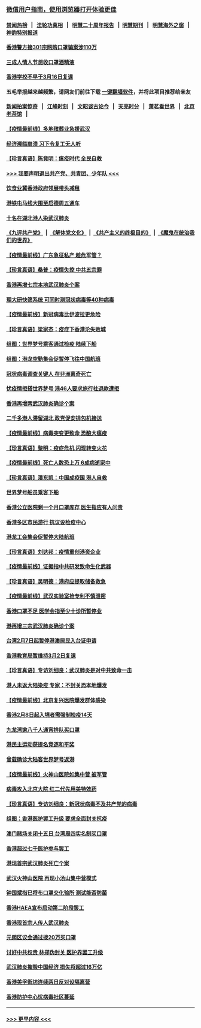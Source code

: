 ### [微信用户指南，使用浏览器打开体验更佳](https://github.com/gfw-breaker/banned-news1/blob/master/indexes/wechat-guide.md?t=0)
#### [禁闻热榜](热点新闻.md?t=0)  &nbsp;&nbsp;|&nbsp;&nbsp; [法轮功真相](https://github.com/gfw-breaker/truth/blob/master/README.md?t=0) &nbsp;&nbsp;|&nbsp;&nbsp; [明慧二十周年报告](https://github.com/gfw-breaker/mh-reports/blob/master/README.md?t=0) &nbsp;&nbsp;|&nbsp;&nbsp;[明慧期刊](https://github.com/gfw-breaker/mh-qikan) &nbsp;&nbsp;|&nbsp;&nbsp; [明慧海外之窗](https://github.com/gfw-breaker/mh-news/blob/master/README.md?t=0) &nbsp;&nbsp;|&nbsp;&nbsp; [神韵特别报道](https://github.com/gfw-breaker/mh-news/blob/master/shenyun.md?t=0)
#### [香港警方接301宗网购口罩骗案涉110万](../pages/nsc415/n11867572.md?t=02141222) 
#### [三成人情人节想收口罩酒精液](../pages/nsc415/n11867523.md?t=02141222) 
#### [香港学校不早于3月16日复课](../pages/nsc415/n11867498.md?t=02141222) 
#### 五毛举报越来越频繁，请网友们前往下载 [一键翻墙软件](https://github.com/gfw-breaker/ssr-accounts)，并将此项目推荐给亲友
#### [新闻拍案惊奇](https://github.com/gfw-breaker/banned-news1/blob/master/pages/link4.md) &nbsp;&nbsp;|&nbsp;&nbsp; [江峰时刻](https://github.com/gfw-breaker/banned-news1/blob/master/pages/link4.md) &nbsp;&nbsp;|&nbsp;&nbsp; [文昭谈古论今](https://github.com/gfw-breaker/banned-news1/blob/master/pages/link4.md) &nbsp;&nbsp;|&nbsp;&nbsp; [天亮时分](https://github.com/gfw-breaker/banned-news1/blob/master/pages/link4.md) &nbsp;&nbsp;|&nbsp;&nbsp; [萧茗看世界](https://github.com/gfw-breaker/banned-news1/blob/master/pages/link4.md) &nbsp;&nbsp;|&nbsp;&nbsp; [北京老茶馆](https://github.com/gfw-breaker/banned-news1/blob/master/pages/link4.md) &nbsp;&nbsp;|&nbsp;&nbsp; 
#### [【疫情最前线】多地殡葬业急援武汉](../pages/nsc415/n11866914.md?t=02141222) 
#### [经济濒临崩溃 习下令复工无人听](../pages/nsc415/n11867269.md?t=02141222) 
#### [【珍言真语】陈竟明：瘟疫时代 全民自救](../pages/nsc415/n11866765.md?t=02141222) 
#### [>>> 我要声明退出共产党、共青团、少年队 <<<](https://github.com/begood0513/goodnews/blob/master/quit/letter.md) 
#### [饮食业冀香港政府领展带头减租](../pages/nsc415/n11864876.md?t=02141222) 
#### [港铁屯马线大围至启德周五通车](../pages/nsc415/n11864842.md?t=02141222) 
#### [十名在湖北港人染武汉肺炎](../pages/nsc415/n11864807.md?t=02141222) 
#### [《九评共产党》](https://github.com/begood0513/9ping.md/blob/master/README.md) &nbsp;|&nbsp; [《解体党文化》](../../../../jtdwh.md/blob/master/README.md)  &nbsp;|&nbsp; [《共产主义的终极目的》](../../../../gczydzjmd.md/blob/master/README.md) &nbsp;|&nbsp; [《魔鬼在统治我们的世界》](../../../../mgztzwmdsj.md/blob/master/README.md) 
#### [【疫情最前线】广东急征私产 趁危军管？](../pages/nsc415/n11864205.md?t=02141222) 
#### [【珍言真语】桑普：疫情失控 中共五宗罪](../pages/nsc415/n11864157.md?t=02141222) 
#### [香港再增七宗本地武汉肺炎个案](../pages/nsc415/n11862405.md?t=02141222) 
#### [理大研快筛系统 可同时测冠状病毒等40种病毒](../pages/nsc415/n11862376.md?t=02141222) 
#### [【疫情最前线】新冠病毒比伊波拉更危险](../pages/nsc415/n11862199.md?t=02141222) 
#### [【珍言真语】梁家杰：疫症下香港沦失败城](../pages/nsc415/n11861588.md?t=02141222) 
#### [组图：世界梦号乘客通过检疫 陆续下船](../pages/nsc415/n11858302.md?t=02141222) 
#### [组图：港龙空勤集会促暂停飞往中国航班](../pages/nsc415/n11858190.md?t=02141222) 
#### [冠状病毒调查关键人 在非洲离奇死亡](../pages/nsc415/n11859798.md?t=02141222) 
#### [忧疫情拒搭世界梦号 港46人要求旅行社退款遭拒](../pages/nsc415/n11859849.md?t=02141222) 
#### [香港再增两武汉肺炎确诊个案](../pages/nsc415/n11859833.md?t=02141222) 
#### [二千多港人滞留湖北 政党促安排包机接送](../pages/nsc415/n11859831.md?t=02141222) 
#### [【疫情最前线】病毒突变更致命 恐酿大瘟疫](../pages/nsc415/n11859604.md?t=02141222) 
#### [【珍言真语】黎明：疫症危机 闪现转变火花](../pages/nsc415/n11859199.md?t=02141222) 
#### [【疫情最前线】死亡人数恐上万 6成病逝家中](../pages/nsc415/n11856687.md?t=02141222) 
#### [【珍言真语】潘东凯：中国成疫国 港人自救](../pages/nsc415/n11856962.md?t=02141222) 
#### [世界梦号船员乘客下船](../pages/nsc415/n11856883.md?t=02141222) 
#### [香港公立医院剩一个月口罩库存 医生指应有人问责](../pages/nsc415/n11856875.md?t=02141222) 
#### [香港多区市民游行 抗议设检疫中心](../pages/nsc415/n11856866.md?t=02141222) 
#### [港龙工会集会促暂停大陆航班](../pages/nsc415/n11856840.md?t=02141222) 
#### [【珍言真语】刘达邦：疫情重创港资企业](../pages/nsc415/n11854274.md?t=02141222) 
#### [【疫情最前线】证据指中共研发致命生化武器](../pages/nsc415/n11853087.md?t=02141222) 
#### [【珍言真语】吴明德：港府应提取储备救急](../pages/nsc415/n11852734.md?t=02141222) 
#### [【疫情最前线】武汉实验室抢专利不慎泄密](../pages/nsc415/n11850310.md?t=02141222) 
#### [香港口罩不足 医学会指至少十诊所暂停业](../pages/nsc415/n11850301.md?t=02141222) 
#### [港再增三宗武汉肺炎确诊个案](../pages/nsc415/n11850328.md?t=02141222) 
#### [台湾2月7日起暂停港澳居民入台证申请](../pages/nsc415/n11850304.md?t=02141222) 
#### [香港教育局暂维持3月2日复课](../pages/nsc415/n11850260.md?t=02141222) 
#### [【珍言真语】专访刘细良：武汉肺炎是对中共致命一击](../pages/nsc415/n11849934.md?t=02141222) 
#### [港人未返大陆染疫 专家：不封关恐本地爆发](../pages/nsc415/n11848021.md?t=02141222) 
#### [【疫情最前线】北京复兴医院爆发群体感染](../pages/nsc415/n11847626.md?t=02141222) 
#### [香港2月8日起入境者需强制检疫14天](../pages/nsc415/n11847658.md?t=02141222) 
#### [九龙湾逾八千人通宵排队买口罩](../pages/nsc415/n11847647.md?t=02141222) 
#### [港民主运动获提名竞逐和平奖](../pages/nsc415/n11847633.md?t=02141222) 
#### [曾载确诊大陆客世界梦号返港](../pages/nsc415/n11847608.md?t=02141222) 
#### [【疫情最前线】火神山医院如集中营 被军管](../pages/nsc415/n11847524.md?t=02141222) 
#### [病毒攻入北京大院 红二代先用美特效药](../pages/nsc415/n11847427.md?t=02141222) 
#### [【珍言真语】专访刘细良：新冠状病毒不及共产党的病毒](../pages/nsc415/n11847164.md?t=02141222) 
#### [组图：香港医护罢工升级 要求全面封关抗疫](../pages/nsc415/n11844107.md?t=02141222) 
#### [澳门赌场关闭十五日 台湾周四实名制买口罩](../pages/nsc415/n11845083.md?t=02141222) 
#### [香港超过七千医护参与罢工](../pages/nsc415/n11845051.md?t=02141222) 
#### [港现首宗武汉肺炎死亡个案](../pages/nsc415/n11844998.md?t=02141222) 
#### [武汉火神山医院 再现小汤山集中营模式](../pages/nsc415/n11844763.md?t=02141222) 
#### [钟国斌指已将布口罩交化验所 测试能否防菌](../pages/nsc415/n11842783.md?t=02141222) 
#### [香港HAEA宣布启动第二阶段罢工](../pages/nsc415/n11842723.md?t=02141222) 
#### [香港现首宗人传人武汉肺炎](../pages/nsc415/n11842766.md?t=02141222) 
#### [元朗区议会通过拨20万买口罩](../pages/nsc415/n11842754.md?t=02141222) 
#### [讨好中共权贵 林郑伪封关 医护界罢工升级](../pages/nsc415/n11842359.md?t=02141222) 
#### [武汉肺炎摧毁中国经济 损失将超过16万亿](../pages/nsc415/n11839723.md?t=02141222) 
#### [香港美孚街坊连续两日反对设隔离营](../pages/nsc415/n11839962.md?t=02141222) 
#### [香港防护中心忧病毒社区蔓延](../pages/nsc415/n11839933.md?t=02141222) 

----
#### [ >>> 更早内容 <<< ](../indexes/nsc415-earlier.md)
